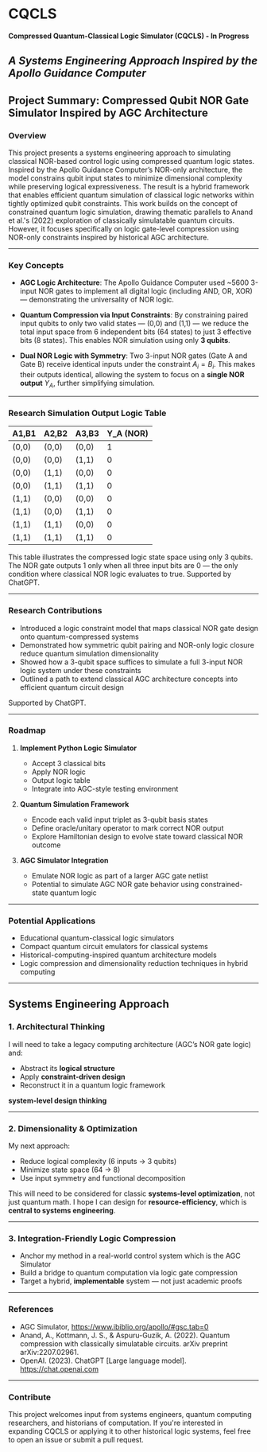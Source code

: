 # **CQCLS**

**Compressed Quantum-Classical Logic Simulator (CQCLS) - In Progress**

*A Systems Engineering Approach Inspired by the Apollo Guidance Computer*
---
## **Project Summary: Compressed Qubit NOR Gate Simulator Inspired by AGC Architecture**

### **Overview**

This project presents a systems engineering approach to simulating classical NOR-based control logic using compressed quantum logic states. Inspired by the Apollo Guidance Computer’s NOR-only architecture, the model constrains qubit input states to minimize dimensional complexity while preserving logical expressiveness. The result is a hybrid framework that enables efficient quantum simulation of classical logic networks within tightly optimized qubit constraints. This work builds on the concept of constrained quantum logic simulation, drawing thematic parallels to Anand et al.'s (2022) exploration of classically simulatable quantum circuits. However, it focuses specifically on logic gate-level compression using NOR-only constraints inspired by historical AGC architecture.

---

### **Key Concepts**

* **AGC Logic Architecture**: The Apollo Guidance Computer used \~5600 3-input NOR gates to implement all digital logic (including AND, OR, XOR) — demonstrating the universality of NOR logic.

* **Quantum Compression via Input Constraints**:
  By constraining paired input qubits to only two valid states — (0,0) and (1,1) — we reduce the total input space from 6 independent bits (64 states) to just 3 effective bits (8 states). This enables NOR simulation using only **3 qubits**.

* **Dual NOR Logic with Symmetry**:
  Two 3-input NOR gates (Gate A and Gate B) receive identical inputs under the constraint $A_i = B_i$. This makes their outputs identical, allowing the system to focus on a **single NOR output** $Y_A$, further simplifying simulation.

---

### **Research Simulation Output Logic Table**

| A1,B1 | A2,B2 | A3,B3 | Y\_A (NOR) |
| ----- | ----- | ----- | ---------- |
| (0,0) | (0,0) | (0,0) | 1          |
| (0,0) | (0,0) | (1,1) | 0          |
| (0,0) | (1,1) | (0,0) | 0          |
| (0,0) | (1,1) | (1,1) | 0          |
| (1,1) | (0,0) | (0,0) | 0          |
| (1,1) | (0,0) | (1,1) | 0          |
| (1,1) | (1,1) | (0,0) | 0          |
| (1,1) | (1,1) | (1,1) | 0          |

This table illustrates the compressed logic state space using only 3 qubits. 
The NOR gate outputs 1 only when all three input bits are 0 — the only condition where classical NOR logic evaluates to true.
Supported by ChatGPT.

---

### **Research Contributions**

* Introduced a logic constraint model that maps classical NOR gate design onto quantum-compressed systems
* Demonstrated how symmetric qubit pairing and NOR-only logic closure reduce quantum simulation dimensionality
* Showed how a 3-qubit space suffices to simulate a full 3-input NOR logic system under these constraints
* Outlined a path to extend classical AGC architecture concepts into efficient quantum circuit design

Supported by ChatGPT.

---

### **Roadmap**

1. **Implement Python Logic Simulator**

   * Accept 3 classical bits
   * Apply NOR logic
   * Output logic table
   * Integrate into AGC-style testing environment

2. **Quantum Simulation Framework**

   * Encode each valid input triplet as 3-qubit basis states
   * Define oracle/unitary operator to mark correct NOR output
   * Explore Hamiltonian design to evolve state toward classical NOR outcome

3. **AGC Simulator Integration**

   * Emulate NOR logic as part of a larger AGC gate netlist
   * Potential to simulate AGC NOR gate behavior using constrained-state quantum logic

---

### **Potential Applications**

* Educational quantum-classical logic simulators
* Compact quantum circuit emulators for classical systems
* Historical-computing-inspired quantum architecture models
* Logic compression and dimensionality reduction techniques in hybrid computing

---

## Systems Engineering Approach

### 1. **Architectural Thinking**

I will need to take a legacy computing architecture (AGC’s NOR gate logic) and:

* Abstract its **logical structure**
* Apply **constraint-driven design**
* Reconstruct it in a quantum logic framework

**system-level design thinking**

---

### 2. **Dimensionality & Optimization**

My next approach:

* Reduce logical complexity (6 inputs → 3 qubits)
* Minimize state space (64 → 8)
* Use input symmetry and functional decomposition

This will need to be considered for classic **systems-level optimization**, not just quantum math. 
I hope I can design for **resource-efficiency**, which is **central to systems engineering**.

---

### 3. **Integration-Friendly Logic Compression**

* Anchor my method in a real-world control system which is the AGC Simulator
* Build a bridge to quantum computation via logic gate compression
* Target a hybrid, **implementable** system — not just academic proofs

---

### **References**

* AGC Simulator, https://www.ibiblio.org/apollo/#gsc.tab=0
* Anand, A., Kottmann, J. S., & Aspuru-Guzik, A. (2022). Quantum compression with classically simulatable circuits. arXiv preprint arXiv:2207.02961.
* OpenAI. (2023). ChatGPT [Large language model]. https://chat.openai.com

---

### **Contribute**

This project welcomes input from systems engineers, quantum computing researchers, and historians of computation. 
If you're interested in expanding CQCLS or applying it to other historical logic systems, feel free to open an issue or submit a pull request.


